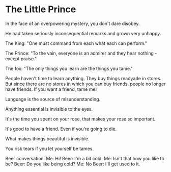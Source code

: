 # The Little Prince

In the face of an overpowering mystery, you don't dare disobey.

He had taken seriously inconsequential remarks and grown very unhappy.

The King: "One must command from each what each can perform."

The Prince: "To the vain, everyone is an admirer and they hear nothing - except praise."

The fox: "The only things you learn are the things you tame."

People haven't time to learn anything. They buy things readyade in stores. But since there are no stores in which you can buy friends, people no longer have friends. If you want a friend, tame me!

Language is the source of misunderstanding.

Anything essential is invisible to the eyes.

It's the time you spent on your rose, that makes your rose so important.

It's good to have a friend. Even if you're going to die.

What makes things beautiful is invisible.

You risk tears if you let yourself be tames.

Beer conversation:
Me: Hi!
Beer: I'm a bit cold.
Me: Isn't that how you like to be?
Beer: Do you like being cold?
Me: No
Beer: I'll get used to it.